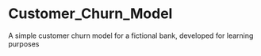 # Customer_Churn_Model
A simple customer churn model for a fictional bank, developed for learning purposes
